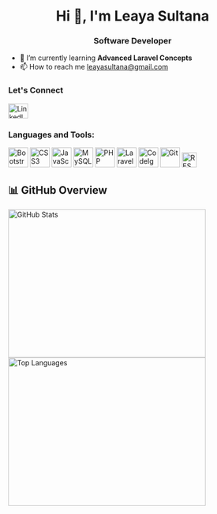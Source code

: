 <h1 align="center">Hi 👋, I'm Leaya Sultana</h1>
<h3 align="center">Software Developer</h3>

- 🌱 I’m currently learning **Advanced Laravel Concepts**
- 📫 How to reach me <a>leayasultana@gmail.com</a>

### Let's Connect

<p align="left">
  <a href="https://www.linkedin.com/in/leaya-sultana-74b1a21b4/" target="_blank" rel="nofollow">
    <img align="center" src="https://raw.githubusercontent.com/rahuldkjain/github-profile-readme-generator/master/src/images/icons/Social/linked-in-alt.svg" alt="LinkedIn Profile" height="30" width="40" style="max-width: 100%;">
  </a>
</p>


### Languages and Tools:

<p align="left">
  <!-- Bootstrap -->
  <img src="https://www.vectorlogo.zone/logos/getbootstrap/getbootstrap-icon.svg" alt="Bootstrap" width="40" height="40" />
  
  <!-- CSS3 -->
  <img src="https://cdn.jsdelivr.net/gh/devicons/devicon/icons/css3/css3-plain.svg" alt="CSS3" width="40" height="40" />
  
  <!-- Tailwind CSS 
  <img src="https://www.vectorlogo.zone/logos/tailwindcss/tailwindcss-icon.svg" alt="Tailwind CSS" width="40" height="40" />-->
  
  <!-- JavaScript -->
  <img src="https://cdn.jsdelivr.net/gh/devicons/devicon/icons/javascript/javascript-plain.svg" alt="JavaScript" width="40" height="40" />
  
  <!-- React 
  <img src="https://cdn.jsdelivr.net/gh/devicons/devicon/icons/react/react-original.svg" alt="React" width="40" height="40" />-->
  
  <!-- MySQL (external source since Devicon CDN is broken) -->
  <img src="https://www.vectorlogo.zone/logos/mysql/mysql-icon.svg" alt="MySQL" width="40" height="40" />
  
  <!-- PHP -->
  <img src="https://www.vectorlogo.zone/logos/php/php-icon.svg" alt="PHP" width="40" height="40" />
  
  <!-- Laravel -->
  <img src="https://www.vectorlogo.zone/logos/laravel/laravel-icon.svg" alt="Laravel" width="40" height="40" />
  
  <!-- CodeIgniter (not in Devicon, using Wikipedia source) -->
<img src="https://upload.wikimedia.org/wikipedia/commons/3/3f/Codeigniter.svg" alt="CodeIgniter" width="40" height="40" />
  
  <!-- Git -->
  <img src="https://cdn.jsdelivr.net/gh/devicons/devicon/icons/git/git-plain.svg" alt="Git" width="40" height="40" />
  
  <!-- REST API Badge -->
  <img src="https://img.shields.io/badge/REST%20API-black?style=for-the-badge&logo=swagger&logoColor=white" alt="REST API" height="30" />
</p>


## 📊 GitHub Overview
 <p align="left">
  <img src="https://github-readme-stats.vercel.app/api?username=Leaya0214&show_icons=true&include_all_commits=true&count_private=true&show_owner=true&theme=default" alt="GitHub Stats" width="400" height="300"/>
  
  <img src="https://github-readme-stats.vercel.app/api/top-langs/?username=Leaya0214&layout=compact&langs_count=10&theme=default" alt="Top Languages" width="400" height="300"/>
</p> 

<!-- GitHub Contributions Graph 
<p align="left">
  <img src="https://github-readme-activity-graph.vercel.app/graph?username=Leaya0214&theme=github-light&hide_border=true&area=true" alt="GitHub Activity Graph" width="800"/>
</p>-->

<!-- Total Contributions (Alternative) 
<p align="left">
  <img src="https://github-profile-summary-cards.vercel.app/api/cards/profile-details?username=Leaya0214&theme=github" alt="Total Contributions" width="800"/>
</p>-->








